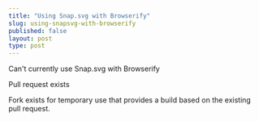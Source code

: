 ```yaml
---
title: "Using Snap.svg with Browserify"
slug: using-snapsvg-with-browserify
published: false
layout: post
type: post
---
```


Can't currently use Snap.svg with Browserify

Pull request exists

Fork exists for temporary use that provides a build based on the existing pull request.